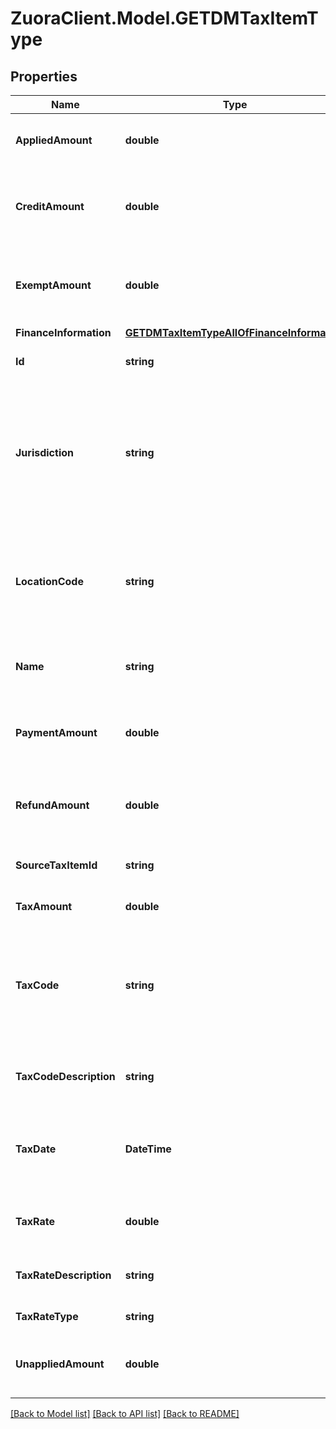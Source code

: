 # ZuoraClient.Model.GETDMTaxItemType

## Properties

Name | Type | Description | Notes
------------ | ------------- | ------------- | -------------
**AppliedAmount** | **double** | The applied amount of the taxation item.  | [optional] 
**CreditAmount** | **double** | The amount of credit memos applied to the debit memo.   | [optional] 
**ExemptAmount** | **double** | The calculated tax amount excluded due to the exemption.  | [optional] 
**FinanceInformation** | [**GETDMTaxItemTypeAllOfFinanceInformation**](GETDMTaxItemTypeAllOfFinanceInformation.md) |  | [optional] 
**Id** | **string** | The ID of the taxation item.  | [optional] 
**Jurisdiction** | **string** | The jurisdiction that applies the tax or VAT. This value is typically a state, province, county, or city.  | [optional] 
**LocationCode** | **string** | The identifier for the location based on the value of the &#x60;taxCode&#x60; field.  | [optional] 
**Name** | **string** | The name of the taxation item.  | [optional] 
**PaymentAmount** | **double** | The amount of payments applied to the debit memo.   | [optional] 
**RefundAmount** | **double** | The amount of the refund on the taxation item.  | [optional] 
**SourceTaxItemId** | **string** | The ID of the source taxation item.  | [optional] 
**TaxAmount** | **double** | The amount of taxation.  | [optional] 
**TaxCode** | **string** | The tax code identifies which tax rules and tax rates to apply to a specific debit memo.  | [optional] 
**TaxCodeDescription** | **string** | The description of the tax code.  | [optional] 
**TaxDate** | **DateTime** | The date that the tax is applied to the debit memo, in &#x60;yyyy-mm-dd&#x60; format.  | [optional] 
**TaxRate** | **double** | The tax rate applied to the debit memo.  | [optional] 
**TaxRateDescription** | **string** | The description of the tax rate.  | [optional] 
**TaxRateType** | **string** | The type of the tax rate.  | [optional] 
**UnappliedAmount** | **double** | The unapplied amount of the taxation item.  | [optional] 

[[Back to Model list]](../README.md#documentation-for-models) [[Back to API list]](../README.md#documentation-for-api-endpoints) [[Back to README]](../README.md)

